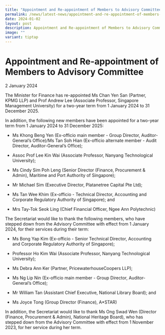```yaml
---
title: "Appointment and Re-appointment of Members to Advisory Committee"
permalink: /news/latest-news/appointment-and-re-appointment-of-members-to-advisory-committee-jan/
date: 2024-01-02
layout: post
description: Appointment and Re-appointment of Members to Advisory Committee
image: ""
variant: tiptap
---
```

<h1>Appointment and Re-appointment of Members to Advisory Committee</h1><p>2 January 2024</p><p></p><p>The Minister for Finance has re-appointed Ms Chan Yen San (Partner, KPMG LLP) and Prof Andrew Lee (Associate Professor, Singapore Management University) for a two-year term from 1 January 2024 to 31 December 2025.</p><p></p><p>In addition, the following new members have been appointed for a two-year term from 1 January 2024 to 31 December 2025:</p><ul data-tight="true" class="tight"><li><p>Ms Khong Beng Yen (Ex-officio main member - Group Director, Auditor-General’s Office)/Ms Tan Soh Hian (Ex-officio alternate member - Audit Director, Auditor-General’s Office);</p></li><li><p>Assoc Prof Lee Kin Wai (Associate Professor, Nanyang Technological University);</p></li><li><p>Ms Cindy Sim Poh Leng (Senior Director (Finance, Procurement &amp; Admin), Maritime and Port Authority of Singapore);</p></li><li><p>Mr Michael Sim (Executive Director, Platanetree Capital Pte Ltd);</p></li><li><p>Ms Tan Wee Khim (Ex-officio - Technical Director, Accounting and Corporate Regulatory Authority of Singapore); and</p></li><li><p>Mrs Tay-Tok Seok Ling (Chief Financial Officer, Ngee Ann Polytechnic)</p><p></p></li></ul><p>The Secretariat would like to thank the following members, who have stepped down from the Advisory Committee with effect from 1 January 2024, for their services during their term:</p><ul data-tight="true" class="tight"><li><p>Ms Bong Yap Kim (Ex-officio - Senior Technical Director, Accounting and Corporate Regulatory Authority of Singapore);</p></li><li><p>Professor Ho Kim Wai (Associate Professor, Nanyang Technological University);</p></li><li><p>Ms Debra Ann Ker (Partner, PricewaterhouseCoopers LLP);</p></li><li><p>Ms Ng Lip Nin (Ex-officio main member - Group Director, Auditor-General’s Office);</p></li><li><p>Mr William Tan (Assistant Chief Executive, National Library Board); and</p></li><li><p>Ms Joyce Tong (Group Director (Finance), A*STAR)</p><p></p></li></ul><p>In addition, the Secretariat would like to thank Ms Ong Swad Wen (Director (Finance, Procurement &amp; Admin), National Heritage Board), who has stepped down from the Advisory Committee with effect from 1 November 2023, for her service during her term.</p><p></p><h4></h4><p></p>
